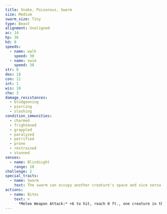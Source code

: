 ```yaml
---
title: Snake, Poisonous, Swarm
size: Medium
swarm_size: Tiny
type: Beast
alignment: Unaligned
ac: 14
hp: 36
hd: 8
speeds:
  - name: walk
    speed: 30
  - name: swim
    speed: 30
str: 8
dex: 18
con: 11
int: 1
wis: 10
cha: 3
damage_resistances:
  - bludgeoning
  - piercing
  - slashing
condition_immunities:
  - charmed
  - frightened
  - grappled
  - paralyzed
  - petrified
  - prone
  - restrained
  - stunned
senses:
  - name: Blindsight
    range: 10
challenge: 2
special_traits:
  - name: Swarm
    text: The swarm can occupy another creature's space and vice versa, and the swarm can move through any opening large enough for a size Tiny snake. The swarm can't regain hit points or gain temporary hit points.
actions:
  - name: Bites
    text: >
      *Melee Weapon Attack:* +6 to hit, reach 0 ft., one creature in the swarm's space. *Hit:* 7 (2d6) piercing damage, or 3 (1d6) piercing damage if the swarm has half of its hit points or fewer. The target must make a DC 10 Constitution saving throw, taking 14 (4d6)  poison damage on a failed save, or half as much damage on a successful one.
---
```

